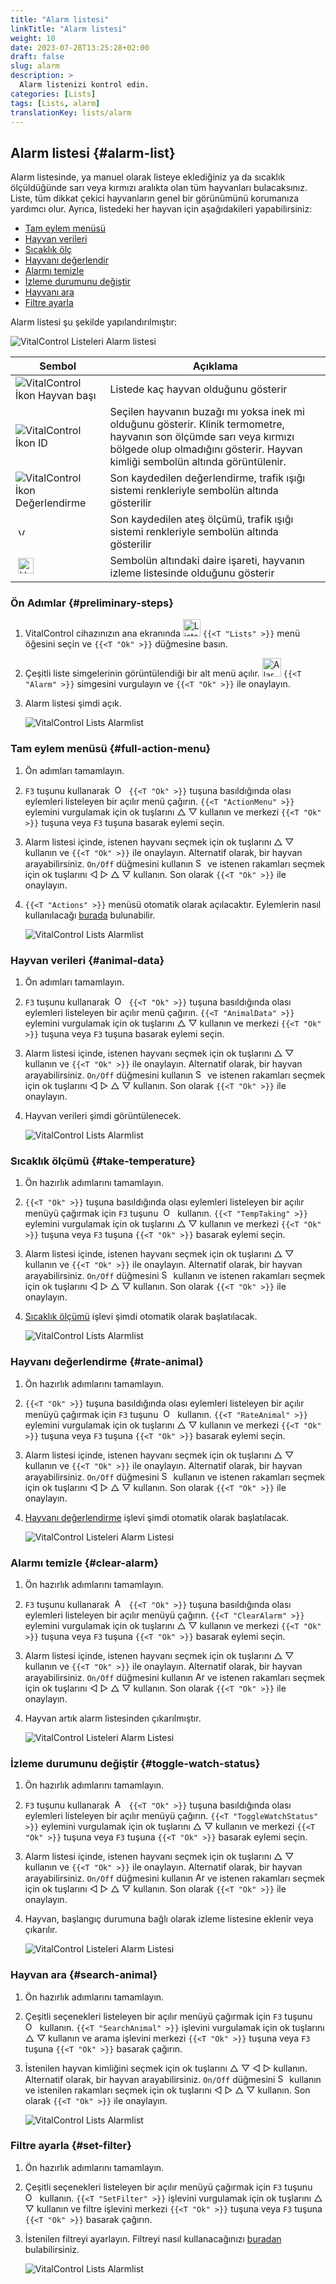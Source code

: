 ```yaml
---
title: "Alarm listesi"
linkTitle: "Alarm listesi"
weight: 10
date: 2023-07-28T13:25:28+02:00
draft: false
slug: alarm
description: >
  Alarm listenizi kontrol edin.
categories: [Lists]
tags: [Lists, alarm]
translationKey: lists/alarm
---
```

## Alarm listesi {#alarm-list}

Alarm listesinde, ya manuel olarak listeye eklediğiniz ya da sıcaklık ölçüldüğünde sarı veya kırmızı aralıkta olan tüm hayvanları bulacaksınız. Liste, tüm dikkat çekici hayvanların genel bir görünümünü korumanıza yardımcı olur. Ayrıca, listedeki her hayvan için aşağıdakileri yapabilirsiniz:

- [Tam eylem menüsü](#full-action-menu)
- [Hayvan verileri](#animal-data)
- [Sıcaklık ölç](#take-temperature)
- [Hayvanı değerlendir](#rate-animal)
- [Alarmı temizle](#clear-alarm)
- [İzleme durumunu değiştir](#toggle-watch-status)
- [Hayvanı ara](#search-animal)
- [Filtre ayarla](#set-filter)

Alarm listesi şu şekilde yapılandırılmıştır:

   ![VitalControl Listeleri Alarm listesi](../images/alarmstructure.png "Alarm listesinin yapısı")

|Sembol   | Açıklama
|-------  |----
| ![VitalControl İkon Hayvan başı](../images/kopf.png "Hayvan başı") | Listede kaç hayvan olduğunu gösterir
| ![VitalControl İkon ID](../images/ID.png "ID") | Seçilen hayvanın buzağı mı yoksa inek mi olduğunu gösterir. Klinik termometre, hayvanın son ölçümde sarı veya kırmızı bölgede olup olmadığını gösterir. Hayvan kimliği sembolün altında görüntülenir.
| ![VitalControl İkon Değerlendirme](../images/auge.png "İkon Değerlendirme") | Son kaydedilen değerlendirme, trafik ışığı sistemi renkleriyle sembolün altında gösterilir
| &nbsp;<img src="/icons/actions/temperature.svg" width="12" align="bottom" alt="Vücut sıcaklığı" title="Vücut sıcaklığı" /> | Son kaydedilen ateş ölçümü, trafik ışığı sistemi renkleriyle sembolün altında gösterilir
| &nbsp;<img src="/icons/actions/rating.svg" width="25" align="bottom" alt="Hayvanın değerlendirilmesi" title="Değerlendirme" /> | Sembolün altındaki daire işareti, hayvanın izleme listesinde olduğunu gösterir

### Ön Adımlar {#preliminary-steps}


1. VitalControl cihazınızın ana ekranında <img src="/icons/main/lists.svg" width="28" align="bottom" alt="Lists" /> `{{<T "Lists" >}}` menü öğesini seçin ve `{{<T "Ok" >}}` düğmesine basın.

2. Çeşitli liste simgelerinin görüntülendiği bir alt menü açılır. <img src="/icons/lists/alarmlist.svg" width="30" align="bottom" alt="Alarm" /> `{{<T "Alarm" >}}` simgesini vurgulayın ve `{{<T "Ok" >}}` ile onaylayın.

3. Alarm listesi şimdi açık.

   ![VitalControl Lists Alarmlist](../images/firststeps.png "Ön Adımlar")

### Tam eylem menüsü {#full-action-menu}

1. Ön adımları tamamlayın.

2. `F3` tuşunu kullanarak &nbsp;<img src="/icons/footer/open-popup.svg" width="15" align="bottom" alt="Open popup" />&nbsp; `{{<T "Ok" >}}` tuşuna basıldığında olası eylemleri listeleyen bir açılır menü çağırın. `{{<T "ActionMenu" >}}` eylemini vurgulamak için ok tuşlarını △ ▽ kullanın ve merkezi `{{<T "Ok" >}}` tuşuna veya `F3` tuşuna basarak eylemi seçin.

3. Alarm listesi içinde, istenen hayvanı seçmek için ok tuşlarını △ ▽ kullanın ve `{{<T "Ok" >}}` ile onaylayın. Alternatif olarak, bir hayvan arayabilirsiniz. `On/Off` düğmesini kullanın <img src="/icons/footer/search.svg" width="15" align="bottom" alt="Search" /> ve istenen rakamları seçmek için ok tuşlarını ◁ ▷ △ ▽ kullanın. Son olarak `{{<T "Ok" >}}` ile onaylayın.

4. `{{<T "Actions" >}}` menüsü otomatik olarak açılacaktır. Eylemlerin nasıl kullanılacağı [burada](/en/docs/actions/) bulunabilir.

   ![VitalControl Lists Alarmlist](../images/actionmenu.png "Eylem menüsü")

### Hayvan verileri {#animal-data}

1. Ön adımları tamamlayın.

2. `F3` tuşunu kullanarak &nbsp;<img src="/icons/footer/open-popup.svg" width="15" align="bottom" alt="Open popup" />&nbsp; `{{<T "Ok" >}}` tuşuna basıldığında olası eylemleri listeleyen bir açılır menü çağırın. `{{<T "AnimalData" >}}` eylemini vurgulamak için ok tuşlarını △ ▽ kullanın ve merkezi `{{<T "Ok" >}}` tuşuna veya `F3` tuşuna basarak eylemi seçin.

3. Alarm listesi içinde, istenen hayvanı seçmek için ok tuşlarını △ ▽ kullanın ve `{{<T "Ok" >}}` ile onaylayın. Alternatif olarak, bir hayvan arayabilirsiniz. `On/Off` düğmesini kullanın <img src="/icons/footer/search.svg" width="15" align="bottom" alt="Search" /> ve istenen rakamları seçmek için ok tuşlarını ◁ ▷ △ ▽ kullanın. Son olarak `{{<T "Ok" >}}` ile onaylayın.

4. Hayvan verileri şimdi görüntülenecek.

   ![VitalControl Lists Alarmlist](../images/animaldata.png "Hayvan verileri")

### Sıcaklık ölçümü {#take-temperature}

1. Ön hazırlık adımlarını tamamlayın.

2. `{{<T "Ok" >}}` tuşuna basıldığında olası eylemleri listeleyen bir açılır menüyü çağırmak için `F3` tuşunu &nbsp;<img src="/icons/footer/open-popup.svg" width="15" align="bottom" alt="Open popup" />&nbsp; kullanın. `{{<T "TempTaking" >}}` eylemini vurgulamak için ok tuşlarını △ ▽ kullanın ve merkezi `{{<T "Ok" >}}` tuşuna veya `F3` tuşuna `{{<T "Ok" >}}` basarak eylemi seçin.

3. Alarm listesi içinde, istenen hayvanı seçmek için ok tuşlarını △ ▽ kullanın ve `{{<T "Ok" >}}` ile onaylayın. Alternatif olarak, bir hayvan arayabilirsiniz. `On/Off` düğmesini <img src="/icons/footer/search.svg" width="15" align="bottom" alt="Search" /> kullanın ve istenen rakamları seçmek için ok tuşlarını ◁ ▷ △ ▽ kullanın. Son olarak `{{<T "Ok" >}}` ile onaylayın.

4. [Sıcaklık ölçümü](/en/docs/actions/measure-temperature/#measure-fever) işlevi şimdi otomatik olarak başlatılacak.

   ![VitalControl Lists Alarmlist](../images/temperature.png "Sıcaklık ölçümü")

### Hayvanı değerlendirme {#rate-animal}

1. Ön hazırlık adımlarını tamamlayın.

2. `{{<T "Ok" >}}` tuşuna basıldığında olası eylemleri listeleyen bir açılır menüyü çağırmak için `F3` tuşunu &nbsp;<img src="/icons/footer/open-popup.svg" width="15" align="bottom" alt="Open popup" />&nbsp; kullanın. `{{<T "RateAnimal" >}}` eylemini vurgulamak için ok tuşlarını △ ▽ kullanın ve merkezi `{{<T "Ok" >}}` tuşuna veya `F3` tuşuna `{{<T "Ok" >}}` basarak eylemi seçin.

3. Alarm listesi içinde, istenen hayvanı seçmek için ok tuşlarını △ ▽ kullanın ve `{{<T "Ok" >}}` ile onaylayın. Alternatif olarak, bir hayvan arayabilirsiniz. `On/Off` düğmesini <img src="/icons/footer/search.svg" width="15" align="bottom" alt="Search" /> kullanın ve istenen rakamları seçmek için ok tuşlarını ◁ ▷ △ ▽ kullanın. Son olarak `{{<T "Ok" >}}` ile onaylayın.

4. [Hayvanı değerlendirme](/en/docs/actions/rating/#rate-your-animals) işlevi şimdi otomatik olarak başlatılacak.


   ![VitalControl Listeleri Alarm Listesi](../images/rateanimal.png "Hayvanı değerlendir")

### Alarmı temizle {#clear-alarm}

1. Ön hazırlık adımlarını tamamlayın.

2. `F3` tuşunu kullanarak &nbsp;<img src="/icons/footer/open-popup.svg" width="15" align="bottom" alt="Açılır menüyü aç" />&nbsp; `{{<T "Ok" >}}` tuşuna basıldığında olası eylemleri listeleyen bir açılır menüyü çağırın. `{{<T "ClearAlarm" >}}` eylemini vurgulamak için ok tuşlarını △ ▽ kullanın ve merkezi `{{<T "Ok" >}}` tuşuna veya `F3` tuşuna `{{<T "Ok" >}}` basarak eylemi seçin.

3. Alarm listesi içinde, istenen hayvanı seçmek için ok tuşlarını △ ▽ kullanın ve `{{<T "Ok" >}}` ile onaylayın. Alternatif olarak, bir hayvan arayabilirsiniz. `On/Off` düğmesini kullanın <img src="/icons/footer/search.svg" width="15" align="bottom" alt="Ara" /> ve istenen rakamları seçmek için ok tuşlarını ◁ ▷ △ ▽ kullanın. Son olarak `{{<T "Ok" >}}` ile onaylayın.

4. Hayvan artık alarm listesinden çıkarılmıştır.

   ![VitalControl Listeleri Alarm Listesi](../images/clearalarm.png "Alarmı temizle")

### İzleme durumunu değiştir {#toggle-watch-status}

1. Ön hazırlık adımlarını tamamlayın.

2. `F3` tuşunu kullanarak &nbsp;<img src="/icons/footer/open-popup.svg" width="15" align="bottom" alt="Açılır menüyü aç" />&nbsp; `{{<T "Ok" >}}` tuşuna basıldığında olası eylemleri listeleyen bir açılır menüyü çağırın. `{{<T "ToggleWatchStatus" >}}` eylemini vurgulamak için ok tuşlarını △ ▽ kullanın ve merkezi `{{<T "Ok" >}}` tuşuna veya `F3` tuşuna `{{<T "Ok" >}}` basarak eylemi seçin.

3. Alarm listesi içinde, istenen hayvanı seçmek için ok tuşlarını △ ▽ kullanın ve `{{<T "Ok" >}}` ile onaylayın. Alternatif olarak, bir hayvan arayabilirsiniz. `On/Off` düğmesini kullanın <img src="/icons/footer/search.svg" width="15" align="bottom" alt="Ara" /> ve istenen rakamları seçmek için ok tuşlarını ◁ ▷ △ ▽ kullanın. Son olarak `{{<T "Ok" >}}` ile onaylayın.

4. Hayvan, başlangıç durumuna bağlı olarak izleme listesine eklenir veya çıkarılır.

   ![VitalControl Listeleri Alarm Listesi](../images/watchlist.png "İzleme durumunu değiştir")

### Hayvan ara {#search-animal}


1. Ön hazırlık adımlarını tamamlayın.

2. Çeşitli seçenekleri listeleyen bir açılır menüyü çağırmak için `F3` tuşunu &nbsp;<img src="/icons/footer/open-popup.svg" width="15" align="bottom" alt="Open popup" />&nbsp; kullanın. `{{<T "SearchAnimal" >}}` işlevini vurgulamak için ok tuşlarını △ ▽ kullanın ve arama işlevini merkezi `{{<T "Ok" >}}` tuşuna veya `F3` tuşuna `{{<T "Ok" >}}` basarak çağırın.

3. İstenilen hayvan kimliğini seçmek için ok tuşlarını △ ▽ ◁ ▷ kullanın. Alternatif olarak, bir hayvan arayabilirsiniz. `On/Off` düğmesini <img src="/icons/footer/search.svg" width="15" align="bottom" alt="Search" /> kullanın ve istenilen rakamları seçmek için ok tuşlarını ◁ ▷ △ ▽ kullanın. Son olarak `{{<T "Ok" >}}` ile onaylayın.

   ![VitalControl Lists Alarmlist](../images/searchanimal.png "Hayvan ara")

### Filtre ayarla {#set-filter}

1. Ön hazırlık adımlarını tamamlayın.

2. Çeşitli seçenekleri listeleyen bir açılır menüyü çağırmak için `F3` tuşunu &nbsp;<img src="/icons/footer/open-popup.svg" width="15" align="bottom" alt="Open popup" />&nbsp; kullanın. `{{<T "SetFilter" >}}` işlevini vurgulamak için ok tuşlarını △ ▽ kullanın ve filtre işlevini merkezi `{{<T "Ok" >}}` tuşuna veya `F3` tuşuna `{{<T "Ok" >}}` basarak çağırın.

3. İstenilen filtreyi ayarlayın. Filtreyi nasıl kullanacağınızı [buradan](../../filter/#applying-filters) bulabilirsiniz.

   ![VitalControl Lists Alarmlist](../images/setfilter.png "Filtre ayarla")

